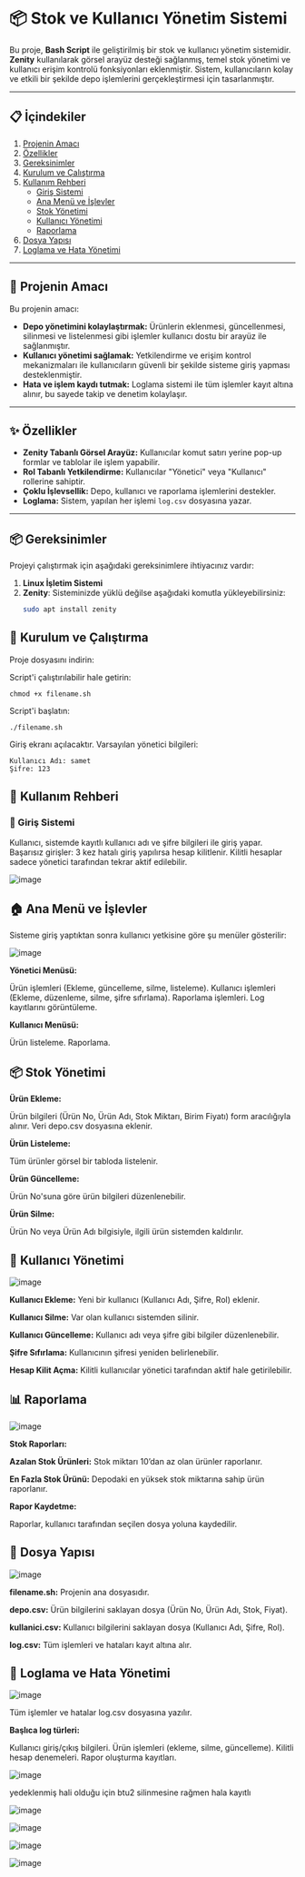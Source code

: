 # 📦 Stok ve Kullanıcı Yönetim Sistemi

Bu proje, **Bash Script** ile geliştirilmiş bir stok ve kullanıcı yönetim sistemidir. **Zenity** kullanılarak görsel arayüz desteği sağlanmış, temel stok yönetimi ve kullanıcı erişim kontrolü fonksiyonları eklenmiştir. Sistem, kullanıcıların kolay ve etkili bir şekilde depo işlemlerini gerçekleştirmesi için tasarlanmıştır.

---

## 📋 İçindekiler

1. [Projenin Amacı](#-projenin-amacı)  
2. [Özellikler](#-özellikler)  
3. [Gereksinimler](#-gereksinimler)  
4. [Kurulum ve Çalıştırma](#-kurulum-ve-çalıştırma)  
5. [Kullanım Rehberi](#-kullanım-rehberi)  
    - [Giriş Sistemi](#-giriş-sistemi)  
    - [Ana Menü ve İşlevler](#-ana-menü-ve-işlevler)  
    - [Stok Yönetimi](#-stok-yönetimi)  
    - [Kullanıcı Yönetimi](#-kullanıcı-yönetimi)  
    - [Raporlama](#-raporlama)  
6. [Dosya Yapısı](#-dosya-yapısı)  
7. [Loglama ve Hata Yönetimi](#-loglama-ve-hata-yönetimi)  

---

## 🎯 Projenin Amacı

Bu projenin amacı:
- **Depo yönetimini kolaylaştırmak:** Ürünlerin eklenmesi, güncellenmesi, silinmesi ve listelenmesi gibi işlemler kullanıcı dostu bir arayüz ile sağlanmıştır.
- **Kullanıcı yönetimi sağlamak:** Yetkilendirme ve erişim kontrol mekanizmaları ile kullanıcıların güvenli bir şekilde sisteme giriş yapması desteklenmiştir.
- **Hata ve işlem kaydı tutmak:** Loglama sistemi ile tüm işlemler kayıt altına alınır, bu sayede takip ve denetim kolaylaşır.

---






## ✨ Özellikler

- **Zenity Tabanlı Görsel Arayüz:** Kullanıcılar komut satırı yerine pop-up formlar ve tablolar ile işlem yapabilir.
- **Rol Tabanlı Yetkilendirme:** Kullanıcılar "Yönetici" veya "Kullanıcı" rollerine sahiptir.
- **Çoklu İşlevsellik:** Depo, kullanıcı ve raporlama işlemlerini destekler.
- **Loglama:** Sistem, yapılan her işlemi `log.csv` dosyasına yazar.

---

## 📦 Gereksinimler

Projeyi çalıştırmak için aşağıdaki gereksinimlere ihtiyacınız vardır:

1. **Linux İşletim Sistemi**  
2. **Zenity**: Sisteminizde yüklü değilse aşağıdaki komutla yükleyebilirsiniz:
   ```bash
   sudo apt install zenity

## 🚀 Kurulum ve Çalıştırma
Proje dosyasını indirin:


Script'i çalıştırılabilir hale getirin:


    chmod +x filename.sh
Script'i başlatın:


    ./filename.sh
Giriş ekranı açılacaktır. Varsayılan yönetici bilgileri:


    Kullanıcı Adı: samet
    Şifre: 123
##  📖 Kullanım Rehberi
### 🔑 Giriş Sistemi
Kullanıcı, sistemde kayıtlı kullanıcı adı ve şifre bilgileri ile giriş yapar.
Başarısız girişler: 3 kez hatalı giriş yapılırsa hesap kilitlenir.
Kilitli hesaplar sadece yönetici tarafından tekrar aktif edilebilir.

![image](https://github.com/user-attachments/assets/0c1ba4cc-911b-48c9-9bf5-3d445f599392)

##  🏠 Ana Menü ve İşlevler
Sisteme giriş yaptıktan sonra kullanıcı yetkisine göre şu menüler gösterilir:

![image](https://github.com/user-attachments/assets/26add8c8-9713-47a0-aa23-4c460291c4b1) 

**Yönetici Menüsü:**

Ürün işlemleri (Ekleme, güncelleme, silme, listeleme).
Kullanıcı işlemleri (Ekleme, düzenleme, silme, şifre sıfırlama).
Raporlama işlemleri.
Log kayıtlarını görüntüleme.

**Kullanıcı Menüsü:**

Ürün listeleme.
Raporlama.
## 📦 Stok Yönetimi
**Ürün Ekleme:**

Ürün bilgileri (Ürün No, Ürün Adı, Stok Miktarı, Birim Fiyatı) form aracılığıyla alınır.
Veri depo.csv dosyasına eklenir.

**Ürün Listeleme:**

Tüm ürünler görsel bir tabloda listelenir.

**Ürün Güncelleme:**

Ürün No'suna göre ürün bilgileri düzenlenebilir.

**Ürün Silme:**

Ürün No veya Ürün Adı bilgisiyle, ilgili ürün sistemden kaldırılır.
##  👥 Kullanıcı Yönetimi

![image](https://github.com/user-attachments/assets/c690ae78-b9e3-4b3b-bbf2-1c16626e2551) 

**Kullanıcı Ekleme:** Yeni bir kullanıcı (Kullanıcı Adı, Şifre, Rol) eklenir.

**Kullanıcı Silme:** Var olan kullanıcı sistemden silinir.

**Kullanıcı Güncelleme:** Kullanıcı adı veya şifre gibi bilgiler düzenlenebilir.

**Şifre Sıfırlama:** Kullanıcının şifresi yeniden belirlenebilir.

**Hesap Kilit Açma:** Kilitli kullanıcılar yönetici tarafından aktif hale getirilebilir.

## 📊 Raporlama

![image](https://github.com/user-attachments/assets/2260c913-5b79-4029-8b72-1b8ba2014962)

**Stok Raporları:**

**Azalan Stok Ürünleri:** Stok miktarı 10’dan az olan ürünler raporlanır.

**En Fazla Stok Ürünü:** Depodaki en yüksek stok miktarına sahip ürün raporlanır.

**Rapor Kaydetme:**

Raporlar, kullanıcı tarafından seçilen dosya yoluna kaydedilir.

##  📂 Dosya Yapısı

![image](https://github.com/user-attachments/assets/347bf89b-7a60-4147-8c42-59fb3328d2f6) 

**filename.sh:** Projenin ana dosyasıdır.

**depo.csv:** Ürün bilgilerini saklayan dosya (Ürün No, Ürün Adı, Stok, Fiyat).

**kullanici.csv:** Kullanıcı bilgilerini saklayan dosya (Kullanıcı Adı, Şifre, Rol).

**log.csv:** Tüm işlemleri ve hataları kayıt altına alır.

## 📜 Loglama ve Hata Yönetimi

![image](https://github.com/user-attachments/assets/9261edf8-a8f9-471e-a4d6-4826b166aea0)

Tüm işlemler ve hatalar log.csv dosyasına yazılır.

**Başlıca log türleri:**

Kullanıcı giriş/çıkış bilgileri.
Ürün işlemleri (ekleme, silme, güncelleme).
Kilitli hesap denemeleri.
Rapor oluşturma kayıtları.


![image](https://github.com/user-attachments/assets/7ba3d789-ae8e-4f81-999f-b91a85887ef9)


yedeklenmiş hali olduğu için btu2 silinmesine rağmen hala kayıtlı

![image](https://github.com/user-attachments/assets/ba03a301-19bf-41a1-bc9f-e4f1686c509a)

![image](https://github.com/user-attachments/assets/d51d4011-5a2f-4817-b4c2-6c68fe9d6202)

![image](https://github.com/user-attachments/assets/598b569f-b112-452c-8e97-232499bdac61) 

![image](https://github.com/user-attachments/assets/032d2ba1-960c-409e-83d3-177b6f587d74) 




